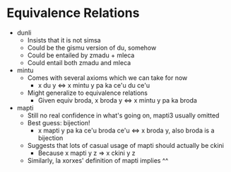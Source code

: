 # Equivalence Relations

* dunli
  * Insists that it is not simsa
  * Could be the gismu version of du, somehow
  * Could be entailed by zmadu + mleca
  * Could entail both zmadu and mleca
* mintu
  * Comes with several axioms which we can take for now
    * x du y <=> x mintu y pa ka ce'u du ce'u
  * Might generalize to equivalence relations
    * Given equiv broda, x broda y <=> x mintu y pa ka broda
* mapti
  * Still no real confidence in what's going on, mapti3 usually omitted
  * Best guess: bijection!
    * x mapti y pa ka ce'u broda ce'u <=> x broda y, also broda is a bijection
  * Suggests that lots of casual usage of mapti should actually be ckini
    * Because x mapti y z => x ckini y z
  * Similarly, la xorxes' definition of mapti implies ^^
